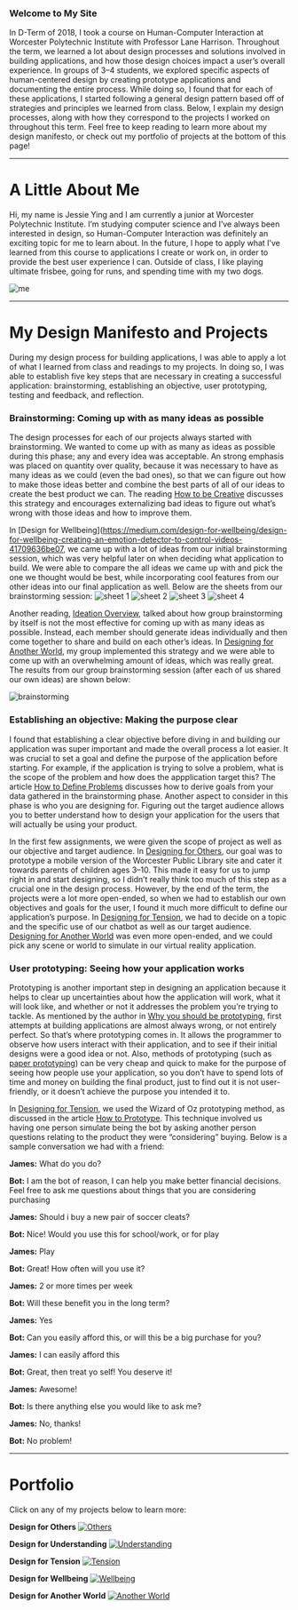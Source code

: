 ### Welcome to My Site

In D-Term of 2018, I took a course on Human-Computer Interaction at Worcester Polytechnic Institute with Professor Lane Harrison. Throughout the term, we learned a lot about design processes and solutions involved in building applications, and how those design choices impact a user’s overall experience. In groups of 3–4 students, we explored specific aspects of human-centered design by creating prototype applications and documenting the entire process. While doing so, I found that for each of these applications, I started following a general design pattern based off of strategies and principles we learned from class. Below, I explain my design processes, along with how they correspond to the projects I worked on throughout this term. Feel free to keep reading to learn more about my design manifesto, or check out my portfolio of projects at the bottom of this page!

* * *

# A Little About Me

Hi, my name is Jessie Ying and I am currently a junior at Worcester Polytechnic Institute. I’m studying computer science and I’ve always been interested in design, so Human-Computer Interaction was definitely an exciting topic for me to learn about. In the future, I hope to apply what I’ve learned from this course to applications I create or work on, in order to provide the best user experience I can. Outside of class, I like playing ultimate frisbee, going for runs, and spending time with my two dogs.

![me](https://jessieying.github.io/design-manifesto/images/jessie-ying.png)

* * *

# My Design Manifesto and Projects

During my design process for building applications, I was able to apply a lot of what I learned from class and readings to my projects. In doing so, I was able to establish five key steps that are necessary in creating a successful application: brainstorming, establishing an objective, user prototyping, testing and feedback, and reflection.

### Brainstorming: Coming up with as many ideas as possible

The design processes for each of our projects always started with brainstorming. We wanted to come up with as many as ideas as possible during this phase; any and every idea was acceptable. An strong emphasis was placed on quantity over quality, because it was necessary to have as many ideas as we could (even the bad ones), so that we can figure out how to make those ideas better and combine the best parts of all of our ideas to create the best product we can. The reading [How to be Creative](http://faculty.washington.edu/ajko/books/design-methods/how-to-be-creative.html) discusses this strategy and encourages externalizing bad ideas to figure out what’s wrong with those ideas and how to improve them.

In [Design for Wellbeing](https://medium.com/design-for-wellbeing/design-for-wellbeing-creating-an-emotion-detector-to-control-videos-41709636be07, we came up with a lot of ideas from our initial brainstorming session, which was very helpful later on when deciding what application to build. We were able to compare the all ideas we came up with and pick the one we thought would be best, while incorporating cool features from our other ideas into our final application as well. Below are the sheets from our brainstorming session:
![sheet 1](https://jessieying.github.io/design-manifesto/images/sheet1.jpg)
![sheet 2](https://jessieying.github.io/design-manifesto/images/sheet2.jpg)
![sheet 3](https://jessieying.github.io/design-manifesto/images/sheet3.jpg)
![sheet 4](https://jessieying.github.io/design-manifesto/images/sheet4.jpg)

Another reading, [Ideation Overview](https://kixlab.org/courses/cs374-spring-2017/classes/08-Ideation/), talked about how group brainstorming by itself is not the most effective for coming up with as many ideas as possible. Instead, each member should generate ideas individually and then come together to share and build on each other’s ideas. In [Designing for Another World](https://medium.com/@robertharrison43/design-for-another-world-603bed415e64), my group implemented this strategy and we were able to come up with an overwhelming amount of ideas, which was really great. The results from our group brainstorming session (after each of us shared our own ideas) are shown below:


![brainstorming](https://jessieying.github.io/design-manifesto/images/another-world-brainstorm.jpg)




### Establishing an objective: Making the purpose clear

I found that establishing a clear objective before diving in and building our application was super important and made the overall process a lot easier. It was crucial to set a goal and define the purpose of the application before starting. For example, if the application is trying to solve a problem, what is the scope of the problem and how does the appplication target this? The article [How to Define Problems](http://faculty.washington.edu/ajko/books/design-methods/how-to-define-problems.html) discusses how to derive goals from your data gathered in the brainstorming phase. Another aspect to consider in this phase is who you are designing for. Figuring out the target audience allows you to better understand how to design your application for the users that will actually be using your product.

In the first few assignments, we were given the scope of project as well as our objective and target audience. In [Designing for Others](https://medium.com/@Avorent/an-alternate-design-for-worcester-public-library-21d8021b470c), our goal was to prototype a mobile version of the Worcester Public Library site and cater it towards parents of children ages 3–10. This made it easy for us to jump right in and start designing, so I didn’t really think too much of this step as a crucial one in the design process. However, by the end of the term, the projects were a lot more open-ended, so when we had to establish our own objectives and goals for the user, I found it much more difficult to define our application’s purpose. In [Designing for Tension](https://medium.com/@john3r8amaral/design-for-tension-8081059ed3e5), we had to decide on a topic and the specific use of our chatbot as well as our target audience. [Designing for Another World](https://medium.com/@robertharrison43/design-for-another-world-603bed415e64) was even more open-ended, and we could pick any scene or world to simulate in our virtual reality application.



### User prototyping: Seeing how your application works

Prototyping is another important step in designing an application because it helps to clear up uncertainties about how the application will work, what it will look like, and whether or not it addresses the problem you’re trying to tackle. As mentioned by the author in [Why you should be prototyping](https://medium.com/@rachelbinx/why-you-should-be-prototyping-e4f7d55a6848), first attempts at building applications are almost always wrong, or not entirely perfect. So that’s where prototyping comes in. It allows the programmer to observe how users interact with their application, and to see if their initial designs were a good idea or not. Also, methods of prototyping (such as [paper prototyping](https://www.uxpin.com/studio/blog/paper-prototyping-the-practical-beginners-guide/)) can be very cheap and quick to make for the purpose of seeing how people use your application, so you don’t have to spend lots of time and money on building the final product, just to find out it is not user-friendly, or it doesn’t achieve the purpose you intended it to.

In [Designing for Tension](https://medium.com/@john3r8amaral/design-for-tension-8081059ed3e5), we used the Wizard of Oz prototyping method, as discussed in the article [How to Prototype](http://faculty.washington.edu/ajko/books/design-methods/how-to-prototype.html). This technique involved us having one person simulate being the bot by asking another person questions relating to the product they were “considering” buying. Below is a sample conversation we had with a friend:

**James:** What do you do?

**Bot:** I am the bot of reason, I can help you make better financial decisions. Feel free to ask me questions about things that you are considering purchasing

**James:** Should i buy a new pair of soccer cleats?

**Bot:** Nice! Would you use this for school/work, or for play

**James:** Play

**Bot:** Great! How often will you use it?

**James:** 2 or more times per week

**Bot:** Will these benefit you in the long term?

**James:** Yes

**Bot:** Can you easily afford this, or will this be a big purchase for you?

**James:** I can easily afford this

**Bot:** Great, then treat yo self! You deserve it!

**James:** Awesome!

**Bot:** Is there anything else you would like to ask me?

**James:** No, thanks!

**Bot:** No problem!


* * *

# Portfolio

Click on any of my projects below to learn more:

**Design for Others**
[![Others](https://jessieying.github.io/design-manifesto/images/design-for-others.png)](https://medium.com/@Avorent/an-alternate-design-for-worcester-public-library-21d8021b470c)

**Design for Understanding**
[![Understanding](https://jessieying.github.io/design-manifesto/images/design-for-understanding.png)](https://medium.com/design-for-understanding-design-process/design-for-understanding-b3d08904b868)

**Design for Tension**
[![Tension](https://jessieying.github.io/design-manifesto/images/design-for-tension.png)](https://medium.com/@john3r8amaral/design-for-tension-8081059ed3e5)

**Design for Wellbeing**
[![Wellbeing](https://jessieying.github.io/design-manifesto/images/design-for-wellbeing.png)](https://medium.com/design-for-wellbeing/design-for-wellbeing-creating-an-emotion-detector-to-control-videos-41709636be07)

**Design for Another World**
[![Another World](https://jessieying.github.io/design-manifesto/images/design-for-another-world.png)](https://medium.com/@robertharrison43/design-for-another-world-603bed415e64)






